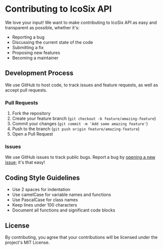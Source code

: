 # Contributing to IcoSix API

We love your input! We want to make contributing to IcoSix API as easy and transparent as possible, whether it's:

- Reporting a bug
- Discussing the current state of the code
- Submitting a fix
- Proposing new features
- Becoming a maintainer

## Development Process

We use GitHub to host code, to track issues and feature requests, as well as accept pull requests.

### Pull Requests

1. Fork the repository
2. Create your feature branch (`git checkout -b feature/amazing-feature`)
3. Commit your changes (`git commit -m 'Add some amazing feature'`)
4. Push to the branch (`git push origin feature/amazing-feature`)
5. Open a Pull Request

### Issues

We use GitHub issues to track public bugs. Report a bug by [opening a new issue](https://github.com/icosix/api/issues/new); it's that easy!

## Coding Style Guidelines

- Use 2 spaces for indentation
- Use camelCase for variable names and functions
- Use PascalCase for class names
- Keep lines under 100 characters
- Document all functions and significant code blocks

## License

By contributing, you agree that your contributions will be licensed under the project's MIT License. 